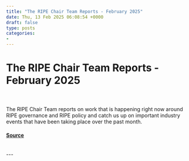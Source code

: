 ```yaml
---
title: "The RIPE Chair Team Reports - February 2025"
date: Thu, 13 Feb 2025 06:08:54 +0000
draft: false
type: posts
categories: 
- 
---
```

# The RIPE Chair Team Reports - February 2025

<br/>

<br/>
The RIPE Chair Team reports on work that is happening right now around RIPE governance and RIPE policy and catch us up on important industry events that have been taking place over the past month.

#### [Source](https://labs.ripe.net/author/mirjam_kuhne/the-ripe-chair-team-reports-february-2025/)

<br/>
---
